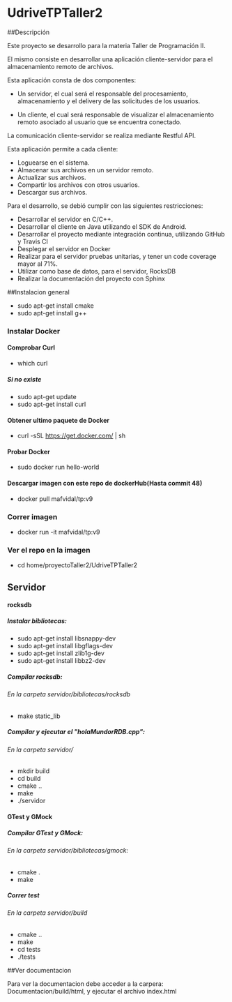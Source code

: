 
# UdriveTPTaller2
##Descripción

Este proyecto se desarrollo para la materia Taller de Programación II.

El mismo consiste en desarrollar una aplicación cliente-servidor para el almacenamiento remoto de archivos.

Esta aplicación consta de dos componentes:

* Un servidor, el cual será el responsable del procesamiento, almacenamiento y el delivery de las solicitudes de los usuarios.

* Un cliente, el cual será responsable de visualizar el almacenamiento remoto asociado al usuario que se encuentra conectado.

La comunicación cliente-servidor se realiza mediante Restful API.

Esta aplicación permite a cada cliente:

* Loguearse en el sistema.
* Almacenar sus archivos en un servidor remoto.
* Actualizar sus archivos.
* Compartir los archivos con otros usuarios.
* Descargar sus archivos.

Para el desarrollo, se debió cumplir con las siguientes restricciones:

* Desarrollar el servidor en C/C++.
* Desarrollar el cliente en Java utilizando el SDK de Android.
* Desarrollar el proyecto mediante integración continua, utilizando GitHub  y Travis CI
* Desplegar el servidor en Docker
* Realizar para el servidor pruebas unitarias, y tener un code coverage mayor al 71%.
* Utilizar como base de datos, para el servidor, RocksDB
* Realizar la documentación del proyecto con Sphinx

##Instalacion general

 - sudo apt-get install cmake
 - sudo apt-get install g++

### Instalar Docker
#### Comprobar Curl

 - which curl

##### Si no existe

 - sudo apt-get update
 - sudo apt-get install curl

#### Obtener ultimo paquete de Docker

 - curl -sSL https://get.docker.com/ | sh
 
#### Probar Docker

 - sudo docker run hello-world

#### Descargar imagen con este repo de dockerHub(Hasta commit 48)

 - docker pull mafvidal/tp:v9

### Correr imagen

 - docker run -it mafvidal/tp:v9

### Ver el repo en la imagen

 - cd home/proyectoTaller2/UdriveTPTaller2

## Servidor

#### rocksdb

##### Instalar bibliotecas:

 - sudo apt-get install libsnappy-dev
 - sudo apt-get install libgflags-dev
 - sudo apt-get install zlib1g-dev
 - sudo apt-get install libbz2-dev

##### Compilar rocksdb:

###### En la carpeta servidor/bibliotecas/rocksdb

 - make static_lib

##### Compilar y ejecutar el "holaMundorRDB.cpp":

###### En la carpeta servidor/

 - mkdir build
 - cd build
 - cmake ..
 - make
 - ./servidor

#### GTest y GMock

##### Compilar GTest y GMock:

###### En la carpeta servidor/bibliotecas/gmock:

 - cmake .
 - make

##### Correr test

###### En la carpeta servidor/build

 - cmake ..
 - make
 - cd tests
 - ./tests

##Ver documentacion

Para ver la documentacion debe acceder a la carpera: Documentacion/build/html, y ejecutar el archivo index.html
